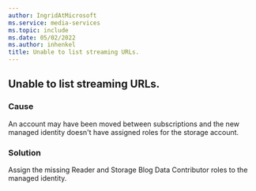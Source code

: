```yaml
---
author: IngridAtMicrosoft
ms.service: media-services
ms.topic: include
ms.date: 05/02/2022
ms.author: inhenkel
title: Unable to list streaming URLs.
---
```


<!-- 2203160050001645 -->

## Unable to list streaming URLs.

### Cause

An account may have been moved between subscriptions and the new managed identity doesn't have assigned roles for the storage account.

### Solution

Assign the missing Reader and Storage Blog Data Contributor roles to the managed identity.
